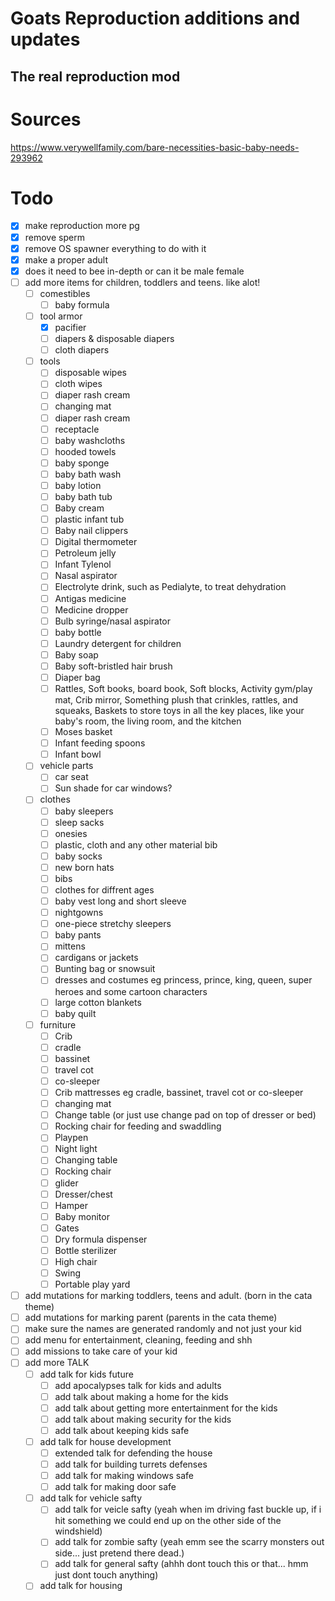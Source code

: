 # Goats Reproduction additions and updates
## The real reproduction mod


# Sources
https://www.verywellfamily.com/bare-necessities-basic-baby-needs-293962


# Todo
- [x] make reproduction more pg
- [x] remove sperm
- [x] remove OS spawner everything to do with it
- [x] make a proper adult
- [x] does it need to bee in-depth or can it be male female
- [ ] add more items for children, toddlers and teens. like alot!
  - [ ] comestibles
    - [ ] baby formula
  - [ ] tool armor
    - [x] pacifier
    - [ ] diapers & disposable diapers
    - [ ] cloth diapers
  - [ ] tools
    - [ ] disposable wipes
    - [ ] cloth wipes
    - [ ] diaper rash cream
    - [ ] changing mat
    - [ ] diaper rash cream
    - [ ] receptacle
    - [ ] baby washcloths
    - [ ] hooded towels
    - [ ] baby sponge
    - [ ] baby bath wash
    - [ ] baby lotion
    - [ ] baby bath tub
    - [ ] Baby cream
    - [ ] plastic infant tub
    - [ ] Baby nail clippers
    - [ ] Digital thermometer
    - [ ] Petroleum jelly
    - [ ] Infant Tylenol
    - [ ] Nasal aspirator
    - [ ] Electrolyte drink, such as Pedialyte, to treat dehydration
    - [ ] Antigas medicine
    - [ ] Medicine dropper
    - [ ] Bulb syringe/nasal aspirator
    - [ ] baby bottle
    - [ ] Laundry detergent for children
    - [ ] Baby soap
    - [ ] Baby soft-bristled hair brush
    - [ ] Diaper bag
    - [ ] Rattles, Soft books, board book, Soft blocks, Activity gym/play mat, Crib mirror, Something plush that crinkles, rattles, and squeaks, Baskets to store toys in all the key places, like your baby's room, the living room, and the kitchen
    - [ ] Moses basket
    - [ ] Infant feeding spoons
    - [ ] Infant bowl
  - [ ] vehicle parts
    - [ ] car seat
    - [ ] Sun shade for car windows?
  - [ ] clothes
    - [ ] baby sleepers
    - [ ] sleep sacks
    - [ ] onesies
    - [ ] plastic, cloth and any other material bib
    - [ ] baby socks
    - [ ] new born hats
    - [ ] bibs
    - [ ] clothes for diffrent ages
    - [ ] baby vest long and short sleeve
    - [ ] nightgowns
    - [ ] one-piece stretchy sleepers
    - [ ] baby pants
    - [ ] mittens
    - [ ] cardigans or jackets
    - [ ] Bunting bag or snowsuit
    - [ ] dresses and costumes eg princess, prince, king, queen, super heroes and some cartoon characters
    - [ ] large cotton blankets
    - [ ] baby quilt
  - [ ] furniture
    - [ ] Crib
    - [ ] cradle
    - [ ] bassinet
    - [ ] travel cot
    - [ ] co-sleeper
    - [ ] Crib mattresses eg cradle, bassinet, travel cot or co-sleeper
    - [ ] changing mat
    - [ ] Change table (or just use change pad on top of dresser or bed)
    - [ ] Rocking chair for feeding and swaddling
    - [ ] Playpen
    - [ ] Night light
    - [ ] Changing table
    - [ ] Rocking chair
    - [ ] glider
    - [ ] Dresser/chest
    - [ ] Hamper
    - [ ] Baby monitor
    - [ ] Gates
    - [ ] Dry formula dispenser
    - [ ] Bottle sterilizer
    - [ ] High chair
    - [ ] Swing
    - [ ] Portable play yard

- [ ] add mutations for marking toddlers, teens and adult. (born in the cata theme)
- [ ] add mutations for marking parent (parents in the cata theme)
- [ ] make sure the names are generated randomly and not just your kid
- [ ] add menu for entertainment, cleaning, feeding and shh
- [ ] add missions to take care of your kid
- [ ] add more TALK
    - [ ] add talk for kids future
        - [ ] add apocalypses talk for kids and adults
        - [ ] add talk about making a home for the kids
        - [ ] add talk about getting more entertainment for the kids
        - [ ] add talk about making security for the kids
        - [ ] add talk about keeping kids safe
    - [ ] add talk for house development
        - [ ] extended talk for defending the house
        - [ ] add talk for building turrets defenses
        - [ ] add talk for making windows safe
        - [ ] add talk for making door safe
    - [ ] add talk for vehicle safty
        - [ ] add talk for veicle safty (yeah when im driving fast buckle up, if i hit something we could end up on the other side of the windshield)
        - [ ] add talk for zombie safty (yeah emm see the scarry monsters out side... just pretend there dead.)
        - [ ] add talk for general safty (ahhh dont touch this or that... hmm just dont touch anything)
  	- [ ] add talk for housing
